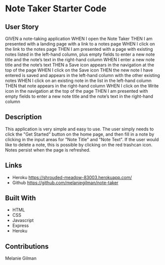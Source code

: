 # Note Taker Starter Code

## User Story
GIVEN a note-taking application
WHEN I open the Note Taker
THEN I am presented with a landing page with a link to a notes page
WHEN I click on the link to the notes page
THEN I am presented with a page with existing notes listed in the left-hand column, plus empty fields to enter a new note title and the note’s text in the right-hand column
WHEN I enter a new note title and the note’s text
THEN a Save icon appears in the navigation at the top of the page
WHEN I click on the Save icon
THEN the new note I have entered is saved and appears in the left-hand column with the other existing notes
WHEN I click on an existing note in the list in the left-hand column
THEN that note appears in the right-hand column
WHEN I click on the Write icon in the navigation at the top of the page
THEN I am presented with empty fields to enter a new note title and the note’s text in the right-hand column

## Description
This application is very simple and easy to use.  The user simply needs to click the "Get Started" button on the home page, and then fill in a note by clicking in the input areas for "Note Title" and "Note Text".  If the user would like to delete a note, this is possible by clicking on the red trashcan icon. Notes persist when the page is refreshed.

## Links
* Heroku 
https://shrouded-meadow-83003.herokuapp.com/
* Github
https://github.com/melaniegilman/note-taker


## Built With
* HTML
* CSS 
* Javascript
* Express
* Heroku

## Contributions 
Melanie Gilman 


